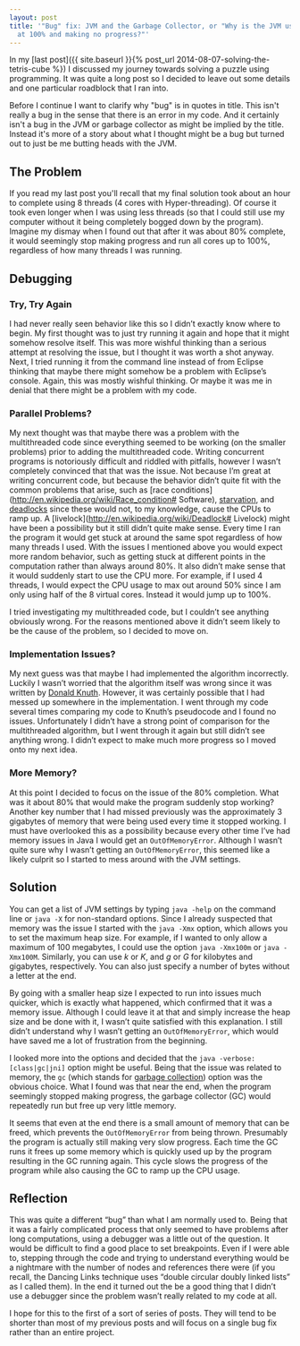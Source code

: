 ```yaml
---
layout: post
title: '"Bug" fix: JVM and the Garbage Collector, or "Why is the JVM using all cores
  at 100% and making no progress?"'
---
```


In my [last post]({{ site.baseurl }}{% post_url 2014-08-07-solving-the-tetris-cube %}) I discussed my journey towards solving a puzzle using programming. It was quite a long post so I decided to leave out some details and one particular roadblock that I ran into.

Before I continue I want to clarify why "bug" is in quotes in title. This isn't really a bug in the sense that there is an error in my code. And it certainly isn't a bug in the JVM or garbage collector as might be implied by the title. Instead it's more of a story about what I thought might be a bug but turned out to just be me butting heads with the JVM.

## The Problem
If you read my last post you'll recall that my final solution took about an hour to complete using 8 threads (4 cores with Hyper-threading). Of course it took even longer when I was using less threads (so that I could still use my computer without it being completely bogged down by the program). Imagine my dismay when I found out that after it was about 80% complete, it would seemingly stop making progress and run all cores up to 100%, regardless of how many threads I was running.

## Debugging

### Try, Try Again
I had never really seen behavior like this so I didn’t exactly know where to begin. My first thought was to just try running it again and hope that it might somehow resolve itself. This was more wishful thinking than a serious attempt at resolving the issue, but I thought it was worth a shot anyway. Next, I tried running it from the command line instead of from Eclipse thinking that maybe there might somehow be a problem with Eclipse’s console. Again, this was mostly wishful thinking. Or maybe it was me in denial that there might be a problem with my code.

### Parallel Problems?
My next thought was that maybe there was a problem with the multithreaded code since everything seemed to be working (on the smaller problems) prior to adding the multithreaded code. Writing concurrent programs is notoriously difficult and riddled with pitfalls, however I wasn’t completely convinced that that was the issue. Not because I’m great at writing concurrent code, but because the behavior didn’t quite fit with the common problems that arise, such as [race conditions](http://en.wikipedia.org/wiki/Race_condition# Software), [starvation](http://en.wikipedia.org/wiki/Resource_starvation), and [deadlocks](http://en.wikipedia.org/wiki/Deadlock) since these would not, to my knowledge, cause the CPUs to ramp up. A [livelock](http://en.wikipedia.org/wiki/Deadlock# Livelock) might have been a possibility but it still didn’t quite make sense. Every time I ran the program it would get stuck at around the same spot regardless of how many threads I used. With the issues I mentioned above you would expect more random behavior, such as getting stuck at different points in the computation rather than always around 80%. It also didn’t make sense that it would suddenly start to use the CPU more. For example, if I used 4 threads, I would expect the CPU usage to max out around 50% since I am only using half of the 8 virtual cores. Instead it would jump up to 100%.

I tried investigating my multithreaded code, but I couldn’t see anything obviously wrong. For the reasons mentioned above it didn’t seem likely to be the cause of the problem, so I decided to move on.

### Implementation Issues?
My next guess was that maybe I had implemented the algorithm incorrectly. Luckily I wasn’t worried that the algorithm itself was wrong since it was written by [Donald Knuth](http://en.wikipedia.org/wiki/Donald_Knuth). However, it was certainly possible that I had messed up somewhere in the implementation. I went through my code several times comparing my code to Knuth’s pseudocode and I found no issues. Unfortunately I didn’t have a strong point of comparison for the multithreaded algorithm, but I went through it again but still didn’t see anything wrong. I didn’t expect to make much more progress so I moved onto my next idea.

### More Memory?
At this point I decided to focus on the issue of the 80% completion. What was it about 80% that would make the program suddenly stop working? Another key number that I had missed previously was the approximately 3 gigabytes of memory that were being used every time it stopped working. I must have overlooked this as a possibility because every other time I’ve had memory issues in Java I would get an `OutOfMemoryError`. Although I wasn’t quite sure why I wasn’t getting an `OutOfMemoryError`, this seemed like a likely culprit so I started to mess around with the JVM settings.

## Solution
You can get a list of JVM settings by typing `java -help` on the command line or `java -X` for non-standard options. Since I already suspected that memory was the issue I started with the `java -Xmx` option, which allows you to set the maximum heap size. For example, if I wanted to only allow a maximum of 100 megabytes, I could use the option `java -Xmx100m` or `java -Xmx100M`. Similarly, you can use *k* or *K*, and *g* or *G* for kilobytes and gigabytes, respectively. You can also just specify a number of bytes without a letter at the end.

By going with a smaller heap size I expected to run into issues much quicker, which is exactly what happened, which confirmed that it was a memory issue. Although I could leave it at that and simply increase the heap size and be done with it, I wasn’t quite satisfied with this explanation. I still didn’t understand why I wasn’t getting an `OutOfMemoryError`, which would have saved me a lot of frustration from the beginning.

I looked more into the options and decided that the `java -verbose:[class|gc|jni]` option might be useful. Being that the issue was related to memory, the `gc` (which stands for [garbage collection](http://en.wikipedia.org/wiki/Garbage_collection_%28computer_science%29)) option was the obvious choice. What I found was that near the end, when the program seemingly stopped making progress, the garbage collector (GC) would repeatedly run but free up very little memory.

It seems that even at the end there is a small amount of memory that can be freed, which prevents the `OutOfMemoryError` from being thrown. Presumably the program is actually still making very slow progress. Each time the GC runs it frees up some memory which is quickly used up by the program resulting in the GC running again. This cycle slows the progress of the program while also causing the GC to ramp up the CPU usage.

## Reflection
This was quite a different “bug” than what I am normally used to. Being that it was a fairly complicated process that only seemed to have problems after long computations, using a debugger was a little out of the question. It would be difficult to find a good place to set breakpoints. Even if I were able to, stepping through the code and trying to understand everything would be a nightmare with the number of nodes and references there were (if you recall, the Dancing Links technique uses “double circular doubly linked lists” as I called them). In the end it turned out the be a good thing that I didn’t use a debugger since the problem wasn’t really related to my code at all.

I hope for this to the first of a sort of series of posts. They will tend to be shorter than most of my previous posts and will focus on a single bug fix rather than an entire project.

